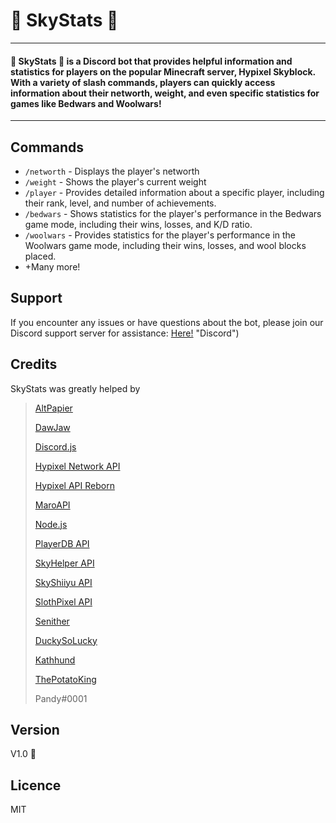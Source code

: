 # 🌹 SkyStats 🌹

---

#### 🌹 SkyStats 🌹 is a Discord bot  that provides helpful information and statistics for players on the popular Minecraft server, Hypixel Skyblock. With a variety of slash commands, players can quickly access information about their networth, weight, and even specific statistics for games like Bedwars and Woolwars!

---

## Commands

* `/networth` - Displays the player's networth
* `/weight` - Shows the player's current weight
* `/player` - Provides detailed information about a specific player, including their rank, level, and number of achievements.
* `/bedwars` - Shows statistics for the player's performance in the Bedwars game mode, including their wins, losses, and K/D ratio.
* `/woolwars` - Provides statistics for the player's performance in the Woolwars game mode, including their wins, losses, and wool blocks placed.
* +Many more!

## Support

If you encounter any issues or have questions about the bot, please join our Discord support server for assistance: [Here!]([https://discord.gg/DNHdpx8wwn](https://discord.gg/DNHdpx8wwn)) "Discord")

## Credits

SkyStats was greatly helped by

> [AltPapier](https://github.com/Altpapier/hypixel-discord-guild-bridge "Skyhelper Developer")
>
> [DawJaw](https://dawjaw.net/jacobs)
>
> [Discord.js](https://discord.js.org/ "Discord")
>
> [Hypixel Network API](http://api.hypixel.net/)
>
> [Hypixel API Reborn](https://hypixel.stavzdev.me/#/ "Hypixel API reborn!")
>
> [MaroAPI](https://github.com/zt3h)
>
> [Node.js](https://nodejs.org/)
>
> [PlayerDB API](https://playerdb.co/)
>
> [SkyHelper API](https://github.com/Altpapier/SkyHelperAPI)
>
> [SkyShiiyu API](https://github.com/SkyCryptWebsite/SkyCrypt)
>
> [SlothPixel API](https://github.com/slothpixel)
>
> [Senither](https://github.com/Senither)
>
> [DuckySoLucky](https://https://github.com/DuckySoLucky)
>
> [Kathhund](https://https://github.com/Kathund)
>
> [ThePotatoKing](https://links.sperrer.ca)
>
> Pandy#0001

## Version

V1.0 🚀


## Licence

MIT
